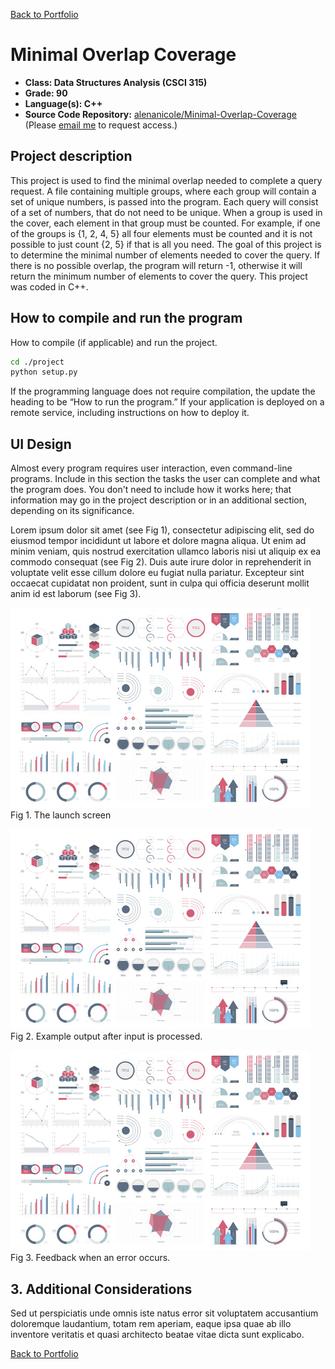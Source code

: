 [Back to Portfolio](./)

Minimal Overlap Coverage
===============

-   **Class: Data Structures Analysis (CSCI 315)** 
-   **Grade: 90** 
-   **Language(s): C++** 
-   **Source Code Repository:** [alenanicole/Minimal-Overlap-Coverage]([https://github.com/alenanicole/Minimal-Overlap-Coverage])  
    (Please [email me](mailto:andurel@csustudent.net?subject=GitHub%20Access) to request access.)

## Project description

This project is used to find the minimal overlap needed to complete a query request. A file containing multiple groups, where each group will contain a set of unique numbers, is passed into the program. Each query will consist of a set of numbers, that do not need to be unique. When a group is used in the cover, each element in that group must be counted. For example, if one of the groups is {1, 2, 4, 5} all four elements must be counted and it is not possible to just count {2, 5} if that is all you need. The goal of this project is to determine the minimal number of elements needed to cover the query. If there is no possible overlap, the program will return -1, otherwise it will return the minimum number of elements to cover the query. This project was coded in C++.

## How to compile and run the program

How to compile (if applicable) and run the project.

```bash
cd ./project
python setup.py
```

If the programming language does not require compilation, the update the heading to be “How to run the program.” If your application is deployed on a remote service, including instructions on how to deploy it.

## UI Design

Almost every program requires user interaction, even command-line programs. Include in this section the tasks the user can complete and what the program does. You don't need to include how it works here; that information may go in the project description or in an additional section, depending on its significance.

Lorem ipsum dolor sit amet (see Fig 1), consectetur adipiscing elit, sed do eiusmod tempor incididunt ut labore et dolore magna aliqua. Ut enim ad minim veniam, quis nostrud exercitation ullamco laboris nisi ut aliquip ex ea commodo consequat (see Fig 2). Duis aute irure dolor in reprehenderit in voluptate velit esse cillum dolore eu fugiat nulla pariatur. Excepteur sint occaecat cupidatat non proident, sunt in culpa qui officia deserunt mollit anim id est laborum (see Fig 3).

![screenshot](images/dummy_thumbnail.jpg)  
Fig 1. The launch screen

![screenshot](images/dummy_thumbnail.jpg)  
Fig 2. Example output after input is processed.

![screenshot](images/dummy_thumbnail.jpg)  
Fig 3. Feedback when an error occurs.

## 3. Additional Considerations

Sed ut perspiciatis unde omnis iste natus error sit voluptatem accusantium doloremque laudantium, totam rem aperiam, eaque ipsa quae ab illo inventore veritatis et quasi architecto beatae vitae dicta sunt explicabo. 

[Back to Portfolio](./)
